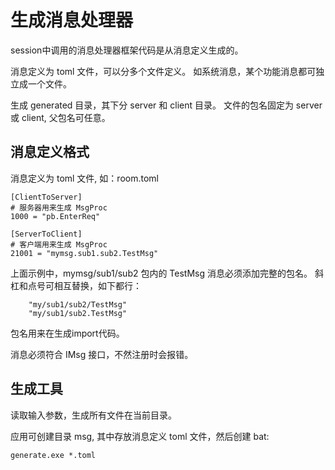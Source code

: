 # 生成消息处理器

session中调用的消息处理器框架代码是从消息定义生成的。

消息定义为 toml 文件，可以分多个文件定义。
如系统消息，某个功能消息都可独立成一个文件。

生成 generated 目录，其下分 server 和 client 目录。
文件的包名固定为 server 或 client, 父包名可任意。

## 消息定义格式

消息定义为 toml 文件, 如：room.toml
```
[ClientToServer]
# 服务器用来生成 MsgProc
1000 = "pb.EnterReq"

[ServerToClient]
# 客户端用来生成 MsgProc
21001 = "mymsg.sub1.sub2.TestMsg"
```

上面示例中，mymsg/sub1/sub2 包内的 TestMsg 消息必须添加完整的包名。
斜杠和点号可相互替换，如下都行：
```
	"my/sub1/sub2/TestMsg"
	"my/sub1/sub2.TestMsg"
```
包名用来在生成import代码。

消息必须符合 IMsg 接口，不然注册时会报错。
 
## 生成工具

读取输入参数，生成所有文件在当前目录。

应用可创建目录 msg, 其中存放消息定义 toml 文件，然后创建 bat:
```
generate.exe *.toml
```
